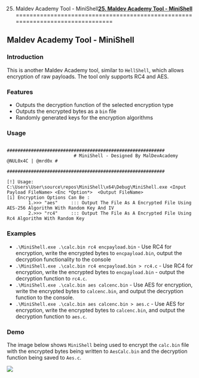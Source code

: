 25. Maldev Academy Tool - MiniShell[**25. Maldev Academy Tool - MiniShell**](https://maldevacademy.com/modules/25)
===============================================================================

**Maldev Academy Tool - MiniShell**
-----------------------------------

### **Introduction**

This is another Maldev Academy tool, similar to `HellShell`, which allows encryption of raw payloads. The tool only supports RC4 and AES.

### **Features**

* Outputs the decryption function of the selected encryption type
* Outputs the encrypted bytes as a `bin` file
* Randomly generated keys for the encryption algorithms

### **Usage**


```
                         ###########################################################
                         # MiniShell - Designed By MalDevAcademy @NUL0x4C | @mrd0x #
                         ###########################################################

[!] Usage: C:\Users\User\source\repos\MiniShell\x64\Debug\MiniShell.exe <Input Payload FileName> <Enc *Option*>  <Output FileName>
[i] Encryption Options Can Be :
        1.>>> "aes"     ::: Output The File As A Encrypted File Using AES-256 Algorithm With Random Key And IV
        2.>>> "rc4"     ::: Output The File As A Encrypted File Using Rc4 Algorithm With Random Key

```
### **Examples**

* `.\MiniShell.exe .\calc.bin rc4 encpayload.bin` - Use RC4 for encryption, write the encrypted bytes to `encpayload.bin`, output the decryption functionality to the console
* `.\MiniShell.exe .\calc.bin rc4 encpayload.bin > rc4.c` - Use RC4 for encryption, write the encrypted bytes to `encpayload.bin` - output the decryption function to `rc4.c`.
* `.\MiniShell.exe .\calc.bin aes calcenc.bin` - Use AES for encryption, write the encrypted bytes to `calcenc.bin`, and output the decryption function to the console.
* `.\MiniShell.exe .\calc.bin aes calcenc.bin > aes.c` - Use AES for encryption, write the encrypted bytes to `calcenc.bin`, and output the decryption function to `aes.c`.

### **Demo**

The image below shows `MiniShell` being used to encrypt the `calc.bin` file with the encrypted bytes being written to `AesCalc.bin` and the decryption function being saved to `Aes.c`.

[![](25%20Maldev%20Academy%20Tool%20-%20MiniShell%202e5e50eff60245dd81620925222710d4/minishell-updated.png)](25%20Maldev%20Academy%20Tool%20-%20MiniShell%202e5e50eff60245dd81620925222710d4/minishell-updated.png)